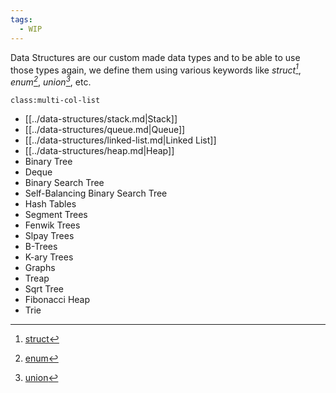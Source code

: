 ```yaml
---
tags:
  - WIP
---
```

Data Structures are our custom made data types and to be able to use those types again, we define them using various keywords like _struct[^1]_, _enum[^2]_, _union[^3]_, etc.

`class:multi-col-list`

- [[../data-structures/stack.md|Stack]]
- [[../data-structures/queue.md|Queue]]
- [[../data-structures/linked-list.md|Linked List]]
- [[../data-structures/heap.md|Heap]]
- Binary Tree
- Deque
- Binary Search Tree
- Self-Balancing Binary Search Tree
- Hash Tables
- Segment Trees
- Fenwik Trees
- Slpay Trees
- B-Trees
- K-ary Trees
- Graphs
- Treap
- Sqrt Tree
- Fibonacci Heap
- Trie

[^1]: [struct](../keywords/struct.md)
[^2]: [enum](../keywords/enum.md)
[^3]: [union](../keywords/union.md)